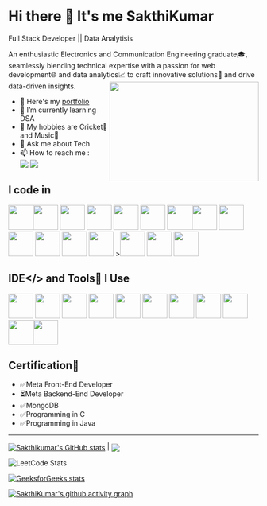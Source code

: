 # Hi there 👋 It's me SakthiKumar 

Full Stack Developer || Data Analytisis

An enthusiastic Electronics and Communication Engineering graduate🎓, seamlessly blending technical expertise with a passion for web development🌐 and data analytics📈 to craft innovative solutions🚀 and drive data-driven insights.
<img align="right" width="300" height="200" src="https://i.pinimg.com/originals/47/f0/34/47f0342cec72b800463bf003eac1257e.gif">
- 🔭 Here's my [portfolio](https://sakthikumar08.github.io/portfolio/)                                                 
- 🌱 I’m currently learning DSA
- 👯 My hobbies are Cricket🏏 and Music🎵
- 💬 Ask me about Tech
- 📫 How to reach me :
<br /> [<img src="https://img.shields.io/badge/Gmail-D14836?style=for-the-badge&logo=gmail&logoColor=white" />](sakthikumar21@gmail.com) [<img src="https://img.shields.io/badge/LinkedIn-0077B5?style=for-the-badge&logo=linkedin&logoColor=white" />](www.linkedin.com/in/sakthikumar08)


## I code in
<img height="50" width="50" src="https://img.icons8.com/color/48/000000/java-coffee-cup-logo.png" /><img height="50" width="50" src="https://img.icons8.com/color/48/000000/python.png" /> <img height="50" width="50" src="https://img.icons8.com/color/48/000000/c-programming.png" /> <img height="50" width="50" src="https://img.icons8.com/color/48/000000/html-5.png" /> <img height="50" width="50" src="https://img.icons8.com/color/48/000000/css3.png" />  <img height="50" width="50" src="https://img.icons8.com/color/48/000000/bootstrap.png" />
<img height="50" width="50" src="https://img.icons8.com/color/48/000000/javascript.png"/><img height="50" width="50" src="https://img.icons8.com/fluency/48/tailwind_css.png" /> <img height="50" width="50" src="https://img.icons8.com/color/48/000000/react-native.png"/> <img height="50" width="50" src="https://img.icons8.com/ios/50/express-js.png"/> <img height="50" width="50" src="https://img.icons8.com/color/48/000000/mysql-logo.png"/> <img height="50" width="50" src="https://img.icons8.com/color/48/000000/mongodb.png"/> <img height="50" width="50" src="https://img.icons8.com/color/48/000000/nodejs.png"/> ><img height="50" width="50" src="https://img.icons8.com/fluent/48/000000/arduino.png"/>  <img height="50" width="50" src="https://img.icons8.com/color/48/numpy.png"/> <img height="50" width="50" src="https://img.icons8.com/color/48/pandas.png"/>

## IDE</> and Tools🔧 I Use
<img height="50" width="50" src="https://img.icons8.com/color/48/000000/visual-studio-code-2019.png"/> <img height="50" width="50" src="https://img.icons8.com/color/48/000000/pycharm.png"/> <img height="50" width="50" src="https://img.icons8.com/color/50/000000/git.png"/> <img height="50" width="50" src="https://img.icons8.com/dusk/64/000000/anaconda.png"/> <img height="50" src="https://img.icons8.com/fluency/48/matlab.png"/> <img height="50" src="https://img.icons8.com/fluency/48/snowflake.png" /> <img height="50" width="50" src="https://img.icons8.com/fluency/48/canva.png"/> <img height="50" width="50" src="https://img.icons8.com/color/48/000000/figma--v1.png"/> <img height="50" width="50" src="https://img.icons8.com/color/48/microsoft-excel-2019.png"/> <img height="50" width="50" src="https://img.icons8.com/color/48/power-bi.png"/><img height="50" src="https://img.shields.io/badge/Netlify-00C7B7?style=for-the-badge&logo=netlify&logoColor=white"/> 

## Certification📃
- ✅Meta Front-End Developer  
- ⏳Meta Backend-End Developer
- ✅MongoDB
- ✅Programming in C
- ✅Programming in Java

---

<a href="https://github.com/sakthikumar08/github-readme-stats">
  <img align="center" src="https://github-readme-stats.vercel.app/api?username=sakthikumar08&show_icons=true&include_all_commits=true&theme=dark&hide_border=true" alt="Sakthikumar's GitHub stats" />
</a> 
| 
<a href="https://github.com/sakthikumar08/github-readme-stats">
  <img align="center" src="https://github-readme-stats.vercel.app/api/top-langs/?username=sakthikumar08&layout=compact&theme=dark&hide_border=true" />
</a>




![LeetCode Stats](https://leetcard.jacoblin.cool/sakthikumar08?theme=dark&font=Marvel&ext=contest)


[![GeeksforGeeks stats](https://gfgstatscard.vercel.app/sakthikumar08)](https://www.geeksforgeeks.org/user/sakthikumar08/)

[![SakthiKumar's github activity graph](https://github-readme-activity-graph.vercel.app/graph?username=sakthikumar08&bg_color=363636&color=fffaff&line=13ec22&point=fdf7fc&area=true&hide_border=true)](https://github.com/ashutosh00710/github-readme-activity-graph)
